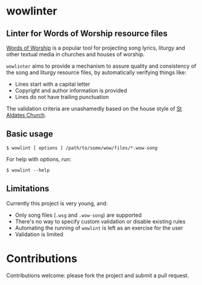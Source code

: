 # wowlinter
## Linter for Words of Worship resource files

[Words of Worship](http://www.wordsofworship.com) is a popular tool for
projecting song lyrics, liturgy and other textual media in churches and houses
of worship.

`wowlinter` aims to provide a mechanism to assure quality and consistency of
the song and liturgy resource files, by automatically verifying things like:

 - Lines start with a capital letter
 - Copyright and author information is provided
 - Lines do not have trailing punctuation

The validation criteria are unashamedly based on the house style of
[St Aldates Church](https://github.com/staldates).

## Basic usage

```shell
$ wowlint [ options ] /path/to/some/wow/files/*.wow-song
```
For help with options, run:

```shell
$ wowlint --help
```

## Limitations

Currently this project is very young, and:
 - Only song files (`.wsg` and `.wow-song`) are supported
 - There's no way to specify custom validation or disable existing rules
 - Automating the running of `wowlint` is left as an exercise for the user
 - Validation is limited

# Contributions

Contributions welcome: please fork the project and submit a pull request.

